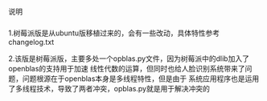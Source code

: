 ###
说明
###
1.树莓派版是从ubuntu版移植过来的，会有一些改动，具体特性参考changelog.txt

2.该版是树莓派版，主要多处一个opblas.py文件，因为树莓派中的dlib加入了openblas的支持用于加速
  线性代数的运算，但同时也给人脸识别系统带来了问题，问题根源在于openblas本身是多线程特性，但是由于
  系统应用程序也是运用了多线程技术，导致了两者冲突，opblas.py就是用于解决冲突的